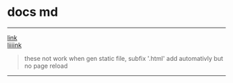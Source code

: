 # docs md

---
[link](hey)  
[liiiink](/hey)

> these not work when gen static file, subfix '.html'  add automativly  but no page reload

---
